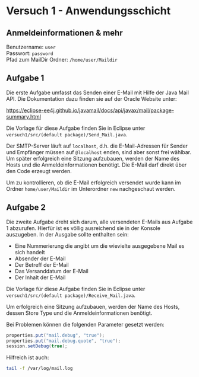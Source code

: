 # Versuch 1 - Anwendungsschicht

## Anmeldeinformationen & mehr

Benutzername: `user`<br>
Passwort: `password`<br>
Pfad zum MailDir Ordner: `/home/user/Maildir`

## Aufgabe 1

Die erste Aufgabe umfasst das Senden einer E-Mail mit Hilfe der Java Mail API. Die Dokumentation dazu finden sie auf der Oracle Website unter:

https://eclipse-ee4j.github.io/javamail/docs/api/javax/mail/package-summary.html

Die Vorlage für diese Aufgabe finden Sie in Eclipse unter `versuch1/src/(default package)/Send_Mail.java`.

Der SMTP-Server läuft auf `localhost`, d.h. die E-Mail-Adressen für Sender und Empfänger müssen auf `@localhost` enden, sind aber sonst frei wählbar. Um später erfolgreich eine Sitzung aufzubauen, werden der Name des Hosts und die Anmeldeinformationen benötigt. Die E-Mail darf direkt über den Code erzeugt werden.

Um zu kontrollieren, ob die E-Mail erfolgreich versendet wurde kann im Ordner `home/user/Maildir` im Unterordner `new` nachgeschaut werden. 

## Aufgabe 2

Die zweite Aufgabe dreht sich darum, alle versendeten E-Mails aus Aufgabe 1 abzurufen.  Hierfür ist es völlig ausreichend sie in der Konsole auszugeben. In der Ausgabe sollte enthalten sein:

* Eine Nummerierung die angibt um die wievielte ausgegebene Mail es sich handelt
* Absender der E-Mail
* Der Betreff der E-Mail
* Das Versanddatum der E-Mail
* Der Inhalt der E-Mail

Die Vorlage für diese Aufgabe finden Sie in Eclipse unter `versuch1/src/(default package)/Receive_Mail.java`.

Um erfolgreich eine Sitzung aufzubauen, werden der Name des Hosts, dessen Store Type und die Anmeldeinformationen benötigt. 

Bei Problemen können die folgenden Parameter gesetzt werden:

```java
properties.put("mail.debug", "true");
properties.put("mail.debug.quote", "true");
session.setDebug(true);
```

Hilfreich ist auch:

```bash
tail -f /var/log/mail.log
```